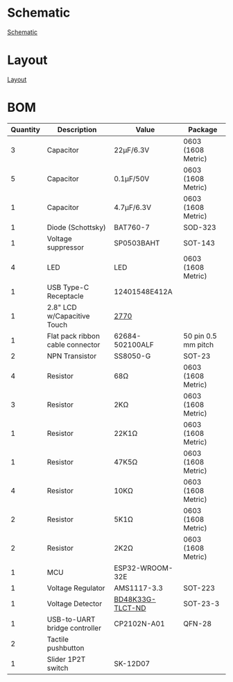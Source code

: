 
# Schematic

[Schematic](Schematic.pdf)

# Layout

[Layout](Layout.pdf)

# BOM

| Quantity | Description                      | Value           | Package            |
| -------- | -------------------------------- | --------------- | ------------------ |
| 3        | Capacitor                        | 22μF/6.3V       | 0603 (1608 Metric) |
| 5        | Capacitor                        | 0.1μF/50V       | 0603 (1608 Metric) |
| 1        | Capacitor                        | 4.7μF/6.3V      | 0603 (1608 Metric) |
| 1        | Diode (Schottsky)                | BAT760-7        | SOD-323            |
| 1        | Voltage suppressor               | SP0503BAHT      | SOT-143            |
| 4        | LED                              | LED             | 0603 (1608 Metric) |
| 1        | USB Type-C Receptacle            | 12401548E412A   |                    |
| 1        | 2.8" LCD w/Capacitive Touch      | [2770](https://www.adafruit.com/product/2770) |  |
| 1        | Flat pack ribbon cable connector | 62684-502100ALF | 50 pin 0.5 mm pitch |
| 2        | NPN Transistor                   | SS8050-G        | SOT-23             |
| 4        | Resistor                         | 68Ω             | 0603 (1608 Metric) |
| 3        | Resistor                         | 2KΩ             | 0603 (1608 Metric) |
| 1        | Resistor                         | 22K1Ω           | 0603 (1608 Metric) |
| 1        | Resistor                         | 47K5Ω           | 0603 (1608 Metric) |
| 4        | Resistor                         | 10KΩ            | 0603 (1608 Metric) |
| 2        | Resistor                         | 5K1Ω            | 0603 (1608 Metric) |
| 2        | Resistor                         | 2K2Ω            | 0603 (1608 Metric) |
| 1        | MCU                              | ESP32-WROOM-32E |                    |
| 1        | Voltage Regulator                | AMS1117-3.3     | SOT-223            |
| 1        | Voltage Detector                 | [BD48K33G-TLCT-ND](https://fscdn.rohm.com/en/products/databook/datasheet/ic/power/voltage_detector/bd48xxg-e.pdf) | SOT-23-3           |
| 1        | USB-to-UART bridge controller    | CP2102N-A01     | QFN-28             |
| 2        | Tactile pushbutton               |                 |                    |
| 1        | Slider 1P2T switch               | SK-12D07        |                    |
